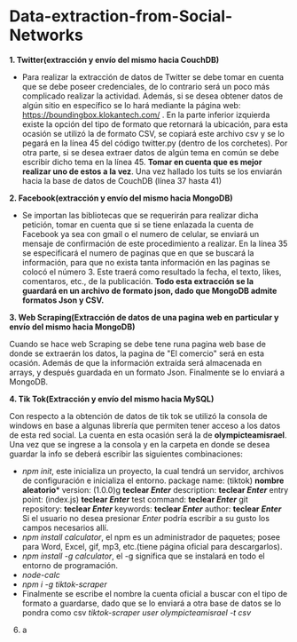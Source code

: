 # Data-extraction-from-Social-Networks
**1. Twitter(extracción y envío del mismo hacia CouchDB)**
   - Para realizar la extracción de datos de Twitter se debe tomar en cuenta que se debe poseer credenciales, de lo contrario será un poco más complicado realizar la actividad. Además, si se desea obtener datos de algún sitio en específico se lo hará mediante la página web: https://boundingbox.klokantech.com/ . En la parte inferior izquierda existe la opción del tipo de formato que retornará la ubicación, para esta ocasión se utilizó la de formato CSV, se copiará este archivo csv y se lo pegará en la línea 45 del código twitter.py (dentro de los corchetes). Por otra parte, si se desea extraer datos de algún tema en común se debe escribir dicho tema en la línea 45. **Tomar en cuenta que es mejor realizar uno de estos a la vez**.
Una vez hallado los tuits se los enviarán hacia la base de datos de CouchDB (línea 37 hasta 41)



**2. Facebook(extracción y envío del mismo hacia MongoDB)**
   - Se importan las bibliotecas que se requerirán para realizar dicha petición, tomar en cuenta que si se tiene enlazada la cuenta de Facebook ya sea con gmail o el numero de celular, se enviará un mensaje de confirmación de este procedimiento a realizar.
En la línea 35 se especificará el numero de paginas que en que se buscará la información, para que no exista tanta información en las paginas se colocó el número 3. Este traerá como resultado la fecha, el texto, likes, comentaros, etc., de la publicación. **Todo esta extracción se la guardará en un archivo de formato json, dado que MongoDB admite formatos Json y CSV.**

**3. Web Scraping(Extracción de datos de una pagina web en particular y envío del mismo hacia MongoDB)**

Cuando se hace web Scraping se debe tene runa pagina web base de donde se extraerán los datos, la pagina de "El comercio" será en esta ocasión. Además de que la información extraída será almacenada en arrays, y después guardada en un formato Json. Finalmente se lo enviará a MongoDB.

**4. Tik Tok(Extracción y envío del mismo hacia MySQL)**

Con respecto a la obtención de datos de tik tok se utilizó la consola de windows en base a algunas librería que permiten tener acceso a los datos de esta red social. La cuenta en esta ocasión será la de **olympicteamisrael**.
Una vez que se ingrese a la consola y en la carpeta en donde se desea guardar la info se deberá escribir las siguientes combinaciones:
- *npm init*, este inicializa un proyecto, la cual tendrá un servidor, archivos de configuración e inicializa el entorno.
package name: (tiktok) **nombre aleatorio***
version: (1.0.0)g **teclear *Enter***
description: **teclear *Enter***
entry point: (index.js) **teclear *Enter***
test command: **teclear *Enter***
git repository: **teclear *Enter***
keywords: **teclear *Enter***
author: **teclear *Enter***
Si el usuario no desea presionar *Enter* podría escribir a su gusto los campos necesarios allí.
- *npm install calculator*, el npm es un administrador de paquetes; posee para Word, Excel, gif, mp3, etc.(tiene página oficial para descargarlos).
- *npm install -g calculator*, el -g significa que se instalará en todo el entorno de programación.
- *node-calc*
- *npm i -g tiktok-scraper*    
- Finalmente se escribe el nombre la cuenta oficial a buscar con el tipo de formato a guardarse, dado que se lo enviará a otra base de datos se lo pondra como csv *tiktok-scraper user olympicteamisrael -t csv*

6. a


  
